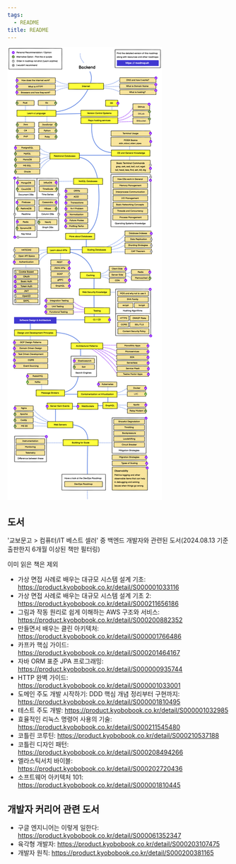 ```yaml
---
tags:
  - README
title: README
---
```


![img](assets/roadmap.png)

## 도서

'교보문고 > 컴퓨터/IT 베스트 셀러' 중 백엔드 개발자와 관련된 도서(2024.08.13 기준 출판한지 6개월 이상된 책만 필터링)

이미 읽은 책은 제외

- 가상 면접 사례로 배우는 대규모 시스템 설계 기초: https://product.kyobobook.co.kr/detail/S000001033116
- 가상 면접 사례로 배우는 대규모 시스템 설계 기초 2: https://product.kyobobook.co.kr/detail/S000211656186
- 그림과 작동 원리로 쉽게 이해하는 AWS 구조와 서비스: https://product.kyobobook.co.kr/detail/S000200882352
- 만들면서 배우는 클린 아키텍처: https://product.kyobobook.co.kr/detail/S000001766486
- 카프카 핵심 가이드: https://product.kyobobook.co.kr/detail/S000201464167
- 자바 ORM 표준 JPA 프로그래밍: https://product.kyobobook.co.kr/detail/S000000935744
- HTTP 완벽 가이드: https://product.kyobobook.co.kr/detail/S000001033001
- 도메인 주도 개발 시작하기: DDD 핵심 개념 정리부터 구현까지: https://product.kyobobook.co.kr/detail/S000001810495
- 테스트 주도 개발: https://product.kyobobook.co.kr/detail/S000001032985
- 효율적인 리눅스 명령어 사용의 기술: https://product.kyobobook.co.kr/detail/S000211545480
- 코틀린 코루틴: https://product.kyobobook.co.kr/detail/S000210537188
- 코틀린 디자인 패턴: https://product.kyobobook.co.kr/detail/S000208494266
- 엘라스틱서치 바이블: https://product.kyobobook.co.kr/detail/S000202720436
- 소프트웨어 아키텍처 101: https://product.kyobobook.co.kr/detail/S000001810445

## 개발자 커리어 관련 도서

- 구글 엔지니어는 이렇게 일한다: https://product.kyobobook.co.kr/detail/S000061352347
- 육각형 개발자: https://product.kyobobook.co.kr/detail/S000203107475
- 개발자 원칙: https://product.kyobobook.co.kr/detail/S000200381165
